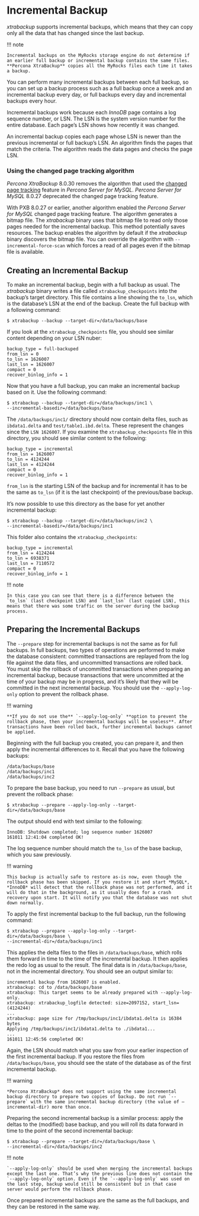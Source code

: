 # Incremental Backup

*xtrabackup* supports incremental backups, which means that they can copy
only
all the data that has changed since the last backup.

!!! note
   
    Incremental backups on the MyRocks storage engine do not determine if an earlier full backup or incremental backup contains the same files. **Percona XtraBackup** copies all the MyRocks files each time it takes a backup.

You can perform many incremental backups between each full backup, so you
can
set up a backup process such as a full backup once a week and an
incremental
backup every day, or full backups every day and incremental backups every
hour.

Incremental backups work because each *InnoDB* page contains a log sequence
number, or LSN. The LSN is the system version number for the
entire database. Each page’s LSN shows how recently it was changed.

An incremental backup copies each page whose LSN is newer than the
previous incremental or full backup’s LSN. An algorithm finds the pages that match the criteria. The algorithm reads the data pages and checks the page LSN.

### Using the changed page tracking algorithm 

*Percona XtraBackup* 8.0.30 removes the algorithm that used the [changed page tracking](https://docs.percona.com/percona-server/8.0/management/changed_page_tracking.html) feature in *Percona Server for MySQL*. *Percona Server for MySQL* 8.0.27 deprecated the changed page tracking feature.

With PXB 8.0.27 or earlier, another algorithm enabled the *Percona Server for MySQL* changed page tracking feature. The algorithm generates a bitmap file. The *xtrabackup* binary uses that bitmap file to read only those pages needed for the incremental backup. This method potentially saves resources. The backup enables the algorithm by default if the *xtrabackup* binary discovers the bitmap file. You can override the algorithm with `--incremental-force-scan` which forces a read of all pages even if the bitmap file is available.

## Creating an Incremental Backup

To make an incremental backup, begin with a full backup as usual. The
*xtrabackup* binary writes a file called `xtrabackup_checkpoints` into
the backup’s target directory. This file contains a line showing the
`to_lsn`, which is the database’s LSN at the end of the backup.
Create the full backup with a following command:

```shell
$ xtrabackup --backup --target-dir=/data/backups/base
```

If you look at the `xtrabackup_checkpoints` file, you should see similar
content depending on your LSN nuber:

```text
backup_type = full-backuped
from_lsn = 0
to_lsn = 1626007
last_lsn = 1626007
compact = 0
recover_binlog_info = 1
```

Now that you have a full backup, you can make an incremental backup based
on
it. Use the following command:

```shell
$ xtrabackup --backup --target-dir=/data/backups/inc1 \
--incremental-basedir=/data/backups/base
```

The `/data/backups/inc1/` directory should now contain delta files, such
as `ibdata1.delta` and `test/table1.ibd.delta`. These represent the
changes since the `LSN 1626007`. If you examine the
`xtrabackup_checkpoints` file in this directory, you should see similar
content to the following:

```shell
backup_type = incremental
from_lsn = 1626007
to_lsn = 4124244
last_lsn = 4124244
compact = 0
recover_binlog_info = 1
```

`from_lsn` is the starting LSN of the backup and for incremental it has to
be
the same as `to_lsn` (if it is the last checkpoint) of the previous/base
backup.

It’s now possible to use this directory as the base for yet another
incremental
backup:

```shell
$ xtrabackup --backup --target-dir=/data/backups/inc2 \
--incremental-basedir=/data/backups/inc1
```

This folder also contains the `xtrabackup_checkpoints`:

```shell
backup_type = incremental
from_lsn = 4124244
to_lsn = 6938371
last_lsn = 7110572
compact = 0
recover_binlog_info = 1
```

!!! note
   
    In this case you can see that there is a difference between the `to_lsn` (last checkpoint LSN) and `last_lsn` (last copied LSN), this means that there was some traffic on the server during the backup process.

## Preparing the Incremental Backups

The `--prepare` step for incremental backups is not the same
as for full backups. In full backups, two types of operations are performed
to
make the database consistent: committed transactions are replayed from the
log
file against the data files, and uncommitted transactions are rolled back.
You
must skip the rollback of uncommitted transactions when preparing an
incremental backup, because transactions that were uncommitted at the time
of
your backup may be in progress, and it’s likely that they will be committed
in
the next incremental backup. You should use the
`--apply-log-only` option to prevent the rollback phase.

!!! warning
   
    **If you do not use the** `--apply-log-only` **option to prevent the rollback phase, then your incremental backups will be useless**. After transactions have been rolled back, further incremental backups cannot be applied.
 
Beginning with the full backup you created, you can prepare it, and then
apply
the incremental differences to it. Recall that you have the following
backups:

```text
/data/backups/base
/data/backups/inc1
/data/backups/inc2
```

To prepare the base backup, you need to run `--prepare` as
usual, but prevent the rollback phase:

```shell
$ xtrabackup --prepare --apply-log-only --target-dir=/data/backups/base
```

The output should end with text similar to the following:

```text
InnoDB: Shutdown completed; log sequence number 1626007
161011 12:41:04 completed OK!
```

The log sequence number should match the `to_lsn` of the base backup, which
you saw previously.

!!! warning
   
    This backup is actually safe to restore as-is now, even though the rollback phase has been skipped. If you restore it and start *MySQL*, *InnoDB* will detect that the rollback phase was not performed, and it will do that in the background, as it usually does for a crash recovery upon start. It will notify you that the database was not shut down normally.

To apply the first incremental backup to the full backup, run the following
command:

```shell
$ xtrabackup --prepare --apply-log-only --target-dir=/data/backups/base \
--incremental-dir=/data/backups/inc1
```

This applies the delta files to the files in `/data/backups/base`, which
rolls them forward in time to the time of the incremental backup. It then
applies the redo log as usual to the result. The final data is in
`/data/backups/base`, not in the incremental directory. You should see
an output similar to:

```text
incremental backup from 1626007 is enabled.
xtrabackup: cd to /data/backups/base
xtrabackup: This target seems to be already prepared with --apply-log-only.
xtrabackup: xtrabackup_logfile detected: size=2097152, start_lsn=(4124244)
...
xtrabackup: page size for /tmp/backups/inc1/ibdata1.delta is 16384 bytes
Applying /tmp/backups/inc1/ibdata1.delta to ./ibdata1...
...
161011 12:45:56 completed OK!
```

Again, the LSN should match what you saw from your earlier inspection of
the
first incremental backup. If you restore the files from
`/data/backups/base`, you should see the state of the database as of the
first incremental backup.

!!! warning
   
    *Percona XtraBackup* does not support using the same incremental backup directory to prepare two copies of backup. Do not run `--prepare` with the same incremental backup directory (the value of –incremental-dir) more than once.

Preparing the second incremental backup is a similar process: apply the
deltas
to the (modified) base backup, and you will roll its data forward in time
to
the point of the second incremental backup:

```shell
$ xtrabackup --prepare --target-dir=/data/backups/base \
--incremental-dir=/data/backups/inc2
```

!!! note
   
    `--apply-log-only` should be used when merging the incremental backups except the last one. That’s why the previous line does not contain the `--apply-log-only` option. Even if the `--apply-log-only` was used on the last step, backup would still be consistent but in that case server would perform the rollback phase.

Once prepared incremental backups are the same as the full backups, and 
they
can be restored in the same
way.
